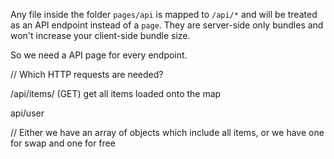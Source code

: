 Any file inside the folder `pages/api` is mapped to `/api/*` and will be treated as an API endpoint instead of a `page`. They are server-side only bundles and won't increase your client-side bundle size.

So we need a API page for every endpoint.

// Which HTTP requests are needed?

/api/items/ (GET) get all items loaded onto the map

api/user

// Either we have an array of objects which include all items, or we have one for swap and one for free
